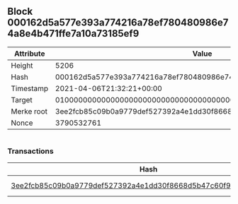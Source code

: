 ## Block 000162d5a577e393a774216a78ef780480986e74a8e4b471ffe7a10a73185ef9

Attribute | Value
--- | ---
Height | 5206
Hash | 000162d5a577e393a774216a78ef780480986e74a8e4b471ffe7a10a73185ef9
Timestamp | 2021-04-06T21:32:21+00:00
Target | 0100000000000000000000000000000000000000000000000000000000000000
Merke root | 3ee2fcb85c09b0a9779def527392a4e1dd30f8668d5b47c60f9a8c21f58e4ddb
Nonce | 3790532761

```

```

### Transactions

Hash | Amount
--- | ---
[3ee2fcb85c09b0a9779def527392a4e1dd30f8668d5b47c60f9a8c21f58e4ddb](3ee2fcb85c09b0a9779def527392a4e1dd30f8668d5b47c60f9a8c21f58e4ddb.md) | 10.00000000 SKEPTI 
